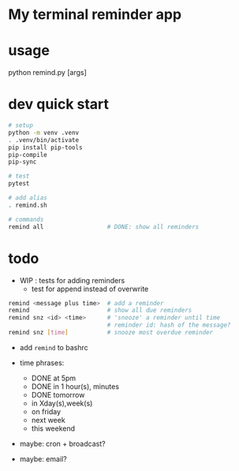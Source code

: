 # My terminal reminder app

# usage
python remind.py [args]

# dev quick start
```sh
# setup
python -m venv .venv
. .venv/bin/activate
pip install pip-tools
pip-compile
pip-sync

# test
pytest

# add alias
. remind.sh

# commands
remind all                  # DONE: show all reminders
```

# todo
- WIP : tests for adding reminders
    - test for append instead of overwrite
```sh
remind <message plus time>  # add a reminder
remind                      # show all due reminders
remind snz <id> <time>      # 'snooze' a reminder until time
                            # reminder id: hash of the message?
remind snz [time]           # snooze most overdue reminder
```
- add `remind` to bashrc
- time phrases:
    - DONE at 5pm
    - DONE in 1 hour(s), minutes
    - DONE tomorrow
    - in Xday(s),week(s)
    - on friday
    - next week
    - this weekend

- maybe: cron + broadcast?
- maybe: email?

